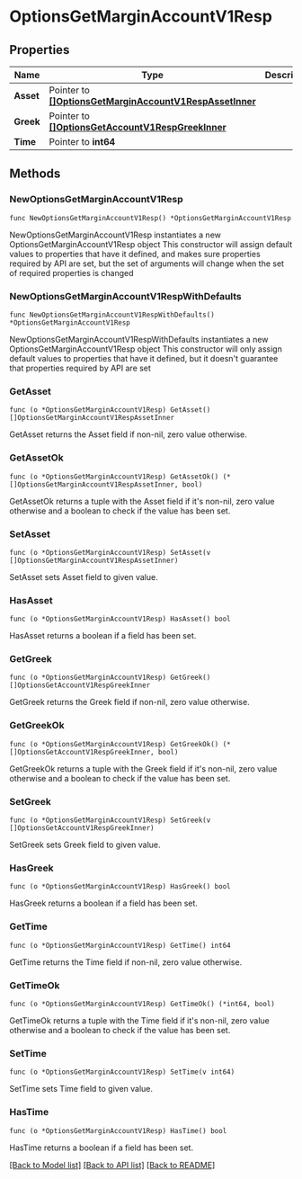 # OptionsGetMarginAccountV1Resp

## Properties

Name | Type | Description | Notes
------------ | ------------- | ------------- | -------------
**Asset** | Pointer to [**[]OptionsGetMarginAccountV1RespAssetInner**](OptionsGetMarginAccountV1RespAssetInner.md) |  | [optional] 
**Greek** | Pointer to [**[]OptionsGetAccountV1RespGreekInner**](OptionsGetAccountV1RespGreekInner.md) |  | [optional] 
**Time** | Pointer to **int64** |  | [optional] 

## Methods

### NewOptionsGetMarginAccountV1Resp

`func NewOptionsGetMarginAccountV1Resp() *OptionsGetMarginAccountV1Resp`

NewOptionsGetMarginAccountV1Resp instantiates a new OptionsGetMarginAccountV1Resp object
This constructor will assign default values to properties that have it defined,
and makes sure properties required by API are set, but the set of arguments
will change when the set of required properties is changed

### NewOptionsGetMarginAccountV1RespWithDefaults

`func NewOptionsGetMarginAccountV1RespWithDefaults() *OptionsGetMarginAccountV1Resp`

NewOptionsGetMarginAccountV1RespWithDefaults instantiates a new OptionsGetMarginAccountV1Resp object
This constructor will only assign default values to properties that have it defined,
but it doesn't guarantee that properties required by API are set

### GetAsset

`func (o *OptionsGetMarginAccountV1Resp) GetAsset() []OptionsGetMarginAccountV1RespAssetInner`

GetAsset returns the Asset field if non-nil, zero value otherwise.

### GetAssetOk

`func (o *OptionsGetMarginAccountV1Resp) GetAssetOk() (*[]OptionsGetMarginAccountV1RespAssetInner, bool)`

GetAssetOk returns a tuple with the Asset field if it's non-nil, zero value otherwise
and a boolean to check if the value has been set.

### SetAsset

`func (o *OptionsGetMarginAccountV1Resp) SetAsset(v []OptionsGetMarginAccountV1RespAssetInner)`

SetAsset sets Asset field to given value.

### HasAsset

`func (o *OptionsGetMarginAccountV1Resp) HasAsset() bool`

HasAsset returns a boolean if a field has been set.

### GetGreek

`func (o *OptionsGetMarginAccountV1Resp) GetGreek() []OptionsGetAccountV1RespGreekInner`

GetGreek returns the Greek field if non-nil, zero value otherwise.

### GetGreekOk

`func (o *OptionsGetMarginAccountV1Resp) GetGreekOk() (*[]OptionsGetAccountV1RespGreekInner, bool)`

GetGreekOk returns a tuple with the Greek field if it's non-nil, zero value otherwise
and a boolean to check if the value has been set.

### SetGreek

`func (o *OptionsGetMarginAccountV1Resp) SetGreek(v []OptionsGetAccountV1RespGreekInner)`

SetGreek sets Greek field to given value.

### HasGreek

`func (o *OptionsGetMarginAccountV1Resp) HasGreek() bool`

HasGreek returns a boolean if a field has been set.

### GetTime

`func (o *OptionsGetMarginAccountV1Resp) GetTime() int64`

GetTime returns the Time field if non-nil, zero value otherwise.

### GetTimeOk

`func (o *OptionsGetMarginAccountV1Resp) GetTimeOk() (*int64, bool)`

GetTimeOk returns a tuple with the Time field if it's non-nil, zero value otherwise
and a boolean to check if the value has been set.

### SetTime

`func (o *OptionsGetMarginAccountV1Resp) SetTime(v int64)`

SetTime sets Time field to given value.

### HasTime

`func (o *OptionsGetMarginAccountV1Resp) HasTime() bool`

HasTime returns a boolean if a field has been set.


[[Back to Model list]](../README.md#documentation-for-models) [[Back to API list]](../README.md#documentation-for-api-endpoints) [[Back to README]](../README.md)


